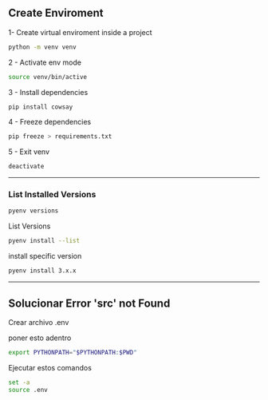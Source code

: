 ## Create Enviroment

1- Create virtual enviroment inside a project

```bash
python -m venv venv
```

2 - Activate env mode

```bash
source venv/bin/active
```

3 - Install dependencies

```bash
pip install cowsay
```

4 - Freeze dependencies

```bash
pip freeze > requirements.txt
```

5 - Exit venv

```bash
deactivate
```

---

### List Installed Versions

```bash
pyenv versions
```

List Versions

```bash
pyenv install --list
```

install specific version

```bash
pyenv install 3.x.x
```
---

## Solucionar Error 'src' not Found

Crear archivo .env

poner esto adentro

```bash
export PYTHONPATH="$PYTHONPATH:$PWD"
```

Ejecutar estos comandos

```bash
set -a
source .env
```
